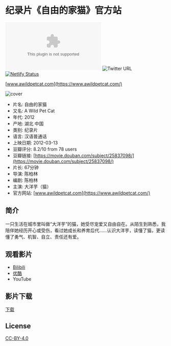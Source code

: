 # 纪录片《自由的家猫》官方站
![Website](https://img.shields.io/website/https/awildpetcat.com)
![Twitter URL](https://img.shields.io/twitter/url/https/BerlinChanCom?style=social)
[![Netlify Status](https://api.netlify.com/api/v1/badges/98fae981-45ab-4e2a-bbb7-c89698d4790f/deploy-status)](https://app.netlify.com/sites/awildpetcat/deploys)

[www.awildpetcat.com](https://www.awildpetcat.com/)

![cover](https://awildpetcat.com/page/gallery/content/images/large/DSC_1286.jpg)

- 片名: 自由的家猫
- 又名: A Wild Pet Cat
- 年代: 2012
- 产地: 湖北 中国
- 类别: 纪录片
- 语言: 汉语普通话
- 上映日期: 2012-03-13
- 豆瓣评分: 8.2/10 from 78 users
- 豆瓣链接: [https://movie.douban.com/subject/25837098/](https://movie.douban.com/subject/25837098/)
- 片长: 67分钟
- 导演: 陈柏林
- 编剧: 陈柏林
- 主演: 大洋芋（猫）
- 官方网站: [www.awildpetcat.com](https://www.awildpetcat.com/)

## 简介
一只生活在城市里叫做“大洋芋”的猫，她受尽宠爱又自由自在。从陌生到熟悉，我陪伴她经历开心或受伤，看过她成长和养育后代……认识大洋芋，读懂了猫，更读懂了勇气、机智、自立、责任还有爱。

## 观看影片
- [Bilibili](https://www.bilibili.com/video/av5095099/)
- [优酷](https://list.youku.com/show/id_z920be24abf6a11e196ac.html)
- YouTube

## 影片下载
[下载](https://awildpetcat.com/page/download.html)

## License

[CC-BY-4.0](https://choosealicense.com/licenses/cc-by-sa-4.0/)
